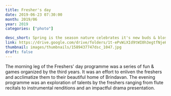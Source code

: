 ```yaml
---
title: Fresher's day
date: 2019-06-23 07:30:00
month: 2019/06
year: 2019
categories: ["photo"]

desc_short: Spring is the season nature celebrates it's new buds & blossoms. Summer is the season we celebrate the new comers to our campus.
link: https://drive.google.com/drive/folders/1t-ePvWiXId9tWI0h3egtfNjeHvMy90aY
thumbnail: images/thumbnails/1589437747dsc_1047.jpg
draft: false
---
```


The morning leg of the Freshers' day programme was a series of fun & games organized by the third years. It was an effort to enliven the freshers and acclimatize them to their beautiful home of Brindavan. The evening programme was an exploration of talents by the freshers ranging from flute recitals to instrumental renditions and an impactful drama presentation.